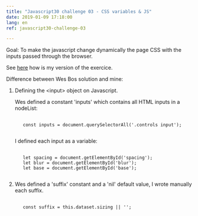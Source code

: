 ```yaml
---
title: "Javascript30 challenge 03 - CSS variables & JS"
date: 2019-01-09 17:18:00
lang: en
ref: javascript30-challenge-03

---
```

Goal: To make the javascript change dynamically the page CSS with the inputs passed through the browser.

 See <a href="https://aponce911.github.io/javascript30/03-CSS-variables/index.html" target="_blank" class="external-link">here</a> how is my version of the exercice.


Difference between Wes Bos solution and mine:

1. Defining the \<input> object on Javascript.

    Wes defined a constant 'inputs' which contains all HTML inputs in a nodeList:

    <pre>
      <code>
      const inputs = document.querySelectorAll('.controls input');
      </code></pre>

    I defined each input as a variable:

    <pre>
      <code>
      let spacing = document.getElementById('spacing');
      let blur = document.getElementById('blur');
      let base = document.getElementById('base');
      </code></pre>

1. Wes defined a 'suffix' constant and a 'nil' default value, I wrote manually each suffix.

    <pre>
      <code>
      const suffix = this.dataset.sizing || '';
    </code></pre>
